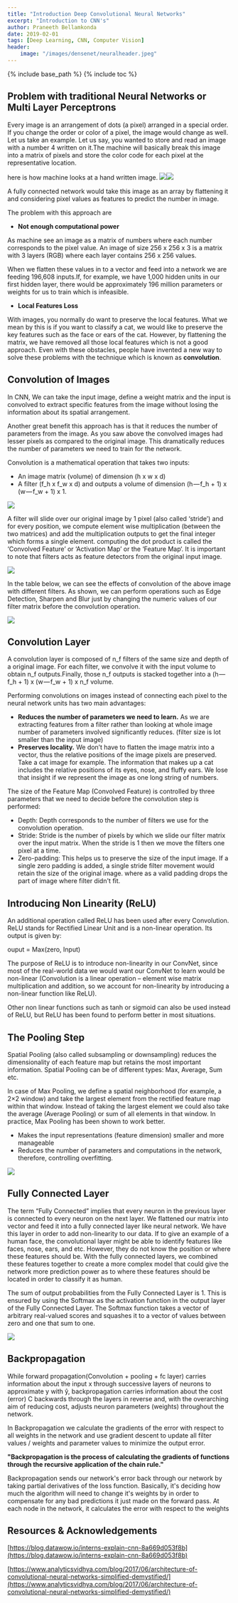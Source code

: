 ```yaml
---
title: "Introduction Deep Convolutional Neural Networks"
excerpt: "Introduction to CNN's"
author: Praneeth Bellamkonda
date: 2019-02-01
tags: [Deep Learning, CNN, Computer Vision]
header:
    image: "/images/densenet/neuralheader.jpeg"
---
```


{% include base_path %}
{% include toc %}

## Problem with traditional Neural Networks or Multi Layer Perceptrons

Every image is an arrangement of dots (a pixel) arranged in a special order. If you change the order or color of a pixel, the image would change as well. Let us take an example. Let us say, you wanted to store and read an image with a number 4 written on it.The machine will basically break this image into a matrix of pixels and store the color code for each pixel at the representative location. 

here is how machine looks at a hand written image.
![](/images/IntroCNN/image4.JPG)![](/images/IntroCNN/machineimage4.JPG)


A fully connected network would take this image as an array by flattening it and considering pixel values as features to predict the number in image.

The problem with this approach are
*   **Not enough computational power**

As machine see an image as a matrix of numbers where each number corresponds to the pixel value. An image of size 256 x 256 x 3 is a matrix with 3 layers (RGB) where each layer contains 256 x 256 values.

When we flatten these values in to a vector and feed into a network we are feeding 196,608 inputs.If, for example, we have 1,000 hidden units in our first hidden layer, there would be approximately 196 million parameters or weights for us to train which is infeasible.

*   **Local Features Loss**

With images, you normally do want to preserve the local features. What we mean by this is if you want to classify a cat, we would like to preserve the key features such as the face or ears of the cat. However, by flattening the matrix, we have removed all those local features which is not a good approach. Even with these obstacles, people have invented a new way to solve these problems with the technique which is known as **convolution**.

## Convolution of Images

In CNN, We can take the input image, define a weight matrix and the input is convolved to extract specific features from the image without losing the information about its spatial arrangement.

Another great benefit this approach has is that it reduces the number of parameters from the image. As you saw above the convolved images had lesser pixels as compared to the original image. This dramatically reduces the number of parameters we need to train for the network.

Convolution is a mathematical operation that takes two inputs:

*   An image matrix (volume) of dimension (h x w x d)
*   A filter (f_h x f_w x d)
and outputs a volume of dimension (h — f_h + 1) x (w — f_w + 1) x 1.

![](/images/IntroCNN/featuremap.JPG)

A filter will slide over our original image by 1 pixel (also called ‘stride’) and for every position, we compute element wise multiplication (between the two matrices) and add the multiplication outputs to get the final integer which forms a single element. computing the dot product is called the ‘Convolved Feature’ or ‘Activation Map’ or the ‘Feature Map‘. It is important to note that filters acts as feature detectors from the original input image.

![](/images/IntroCNN/filterstride.gif)

In the table below, we can see the effects of convolution of the above image with different filters. As shown, we can perform operations such as Edge Detection, Sharpen and Blur just by changing the numeric values of our filter matrix before the convolution operation.

![](/images/IntroCNN/filters.JPG)

## Convolution Layer

A convolution layer is composed of n_f filters of the same size and depth of a original image. For each filter, we convolve it with the input volume to obtain n_f outputs.Finally, those n_f outputs is stacked together into a (h — f_h + 1) x (w — f_w + 1) x n_f volume.

Performing convolutions on images instead of connecting each pixel to the neural network units has two main advantages:

*   **Reduces the number of parameters we need to learn.**
As we are extracting features from a filter rather than looking at whole image number of parameters involved significantly reduces. (filter size is lot smaller than the input image)
* **Preserves locality.**
We don’t have to flatten the image matrix into a vector, thus the relative positions of the image pixels are preserved. Take a cat image for example. The information that makes up a cat includes the relative positions of its eyes, nose, and fluffy ears. We lose that insight if we represent the image as one long string of numbers.

The size of the Feature Map (Convolved Feature) is controlled by three parameters that we need to decide before the convolution step is performed:

* Depth:
Depth corresponds to the number of filters we use for the convolution operation.
* Stride:
Stride is the number of pixels by which we slide our filter matrix over the input matrix. When the stride is 1 then we move the filters one pixel at a time. 
* Zero-padding:
This helps us to preserve the size of the input image. If a single zero padding is added, a single stride filter movement would retain the size of the original image.
where as a valid padding drops the part of image where filter didn't fit.

## Introducing Non Linearity (ReLU)
An additional operation called ReLU has been used after every Convolution. ReLU stands for Rectified Linear Unit and is a non-linear operation. Its output is given by:

ouput = Max(zero, Input)

The purpose of ReLU is to introduce non-linearity in our ConvNet, since most of the real-world data we would want our ConvNet to learn would be non-linear (Convolution is a linear operation – element wise matrix multiplication and addition, so we account for non-linearity by introducing a non-linear function like ReLU).

Other non linear functions such as tanh or sigmoid can also be used instead of ReLU, but ReLU has been found to perform better in most situations.

## The Pooling Step

Spatial Pooling (also called subsampling or downsampling) reduces the dimensionality of each feature map but retains the most important information. Spatial Pooling can be of different types: Max, Average, Sum etc.

In case of Max Pooling, we define a spatial neighborhood (for example, a 2×2 window) and take the largest element from the rectified feature map within that window. Instead of taking the largest element we could also take the average (Average Pooling) or sum of all elements in that window. In practice, Max Pooling has been shown to work better.

* Makes the input representations (feature dimension) smaller and more manageable
* Reduces the number of parameters and computations in the network, therefore, controlling overfitting.

![](/images/IntroCNN/maxpooling.JPG)

## Fully Connected Layer

The term “Fully Connected” implies that every neuron in the previous layer is connected to every neuron on the next layer. We flattened our matrix into vector and feed it into a fully connected layer like neural network. We have this layer in order to add non-linearity to our data. If to give an example of a human face, the convolutional layer might be able to identify features like faces, nose, ears, and etc. However, they do not know the position or where these features should be. With the fully connected layers, we combined these features together to create a more complex model that could give the network more prediction power as to where these features should be located in order to classify it as human.

The sum of output probabilities from the Fully Connected Layer is 1. This is ensured by using the Softmax as the activation function in the output layer of the Fully Connected Layer. The Softmax function takes a vector of arbitrary real-valued scores and squashes it to a vector of values between zero and one that sum to one.

![](/images/IntroCNN/fclayer.png)

## Backpropagation

While forward propagation(Convolution + pooling + fc layer) carries information about the input x through successive layers of neurons to approximate y with ŷ, backpropagation carries information about the cost (error) C backwards through the layers in reverse and, with the overarching aim of reducing cost, adjusts neuron parameters (weights) throughout the network.

In Backpropagation we calculate the gradients of the error with respect to all weights in the network and use gradient descent to update all filter values / weights and parameter values to minimize the output error.

**"Backpropagation is the process of calculating the gradients of functions through the recursive application of the chain rule."**

Backpropagation sends our network's error back through our network by taking partial derivatives of the loss function. Basically, it's deciding how much the algorithm will need to change it's weights by in order to compensate for any bad predictions it just made on the forward pass. At each node in the network, it calculates the error with respect to the weights


## Resources & Acknowledgements
[https://blog.datawow.io/interns-explain-cnn-8a669d053f8b](https://blog.datawow.io/interns-explain-cnn-8a669d053f8b)

[https://www.analyticsvidhya.com/blog/2017/06/architecture-of-convolutional-neural-networks-simplified-demystified/](https://www.analyticsvidhya.com/blog/2017/06/architecture-of-convolutional-neural-networks-simplified-demystified/)








